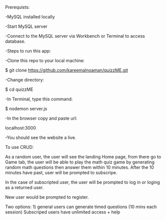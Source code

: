 

Prerequists:

-MySQL installed locally

-Start MySQL server

-Connect to the MySQL server via Workbench or Terminal to access database.



-Steps to run this app:

-Clone this repo to your local machine: 

  $ git clone https://github.com/kareemalnoaman/quizzME.git
  
-Change directory:

$ cd quizzME

-In Terminal, type this command:

  $ nodemon server.js
  
-In the browser copy and paste url: 

  localhost:3000
  
-You should see the website a live.

To use CRUD:

As a random user, the user will see the landing Home page, from there go to Game tab,
the user will be able to play the math quiz game by generating random math questions then answer them within 10 minutes.
After the 10 minutes have past, user will be prompted to subscripe.

In the case of subscripted user, the user will be prompted to log in or loging as a returned user.

New user would be prompted to register.

Two options: 1) general users can generate timed questions (10 mins each session)
Subscriped users have unlimited access + help
